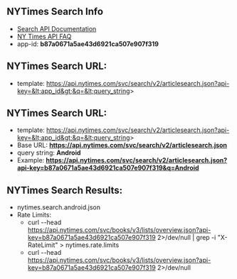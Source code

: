 
NYTimes Search Info
-------------------
* [Search API Documentation](http://developer.nytimes.com/article_search_v2.json#/Documentation/GET/articlesearch.json)
* [NY Times API FAQ](http://developer.nytimes.com/faq#1)
* app-id: <b>b87a0671a5ae43d6921ca507e907f319</b>

NYTimes Search URL:
-------------------
* template: https://api.nytimes.com/svc/search/v2/articlesearch.json?api-key=&lt;app_id&gt;&q=&lt;query_string&gt;

NYTimes Search URL:
-------------------
* template: https://api.nytimes.com/svc/search/v2/articlesearch.json?api-key=&lt;app_id&gt;&q=&lt;query_string&gt;
* Base URL: <b>https://api.nytimes.com/svc/search/v2/articlesearch.json</b>
* query string: <b>Android</b>
* Example: <b>https://api.nytimes.com/svc/search/v2/articlesearch.json?api-key=b87a0671a5ae43d6921ca507e907f319&q=Android</b>

NYTimes Search Results:
-------------------
* nytimes.search.android.json
* Rate Limits: 
   * curl --head https://api.nytimes.com/svc/books/v3/lists/overview.json?api-key=b87a0671a5ae43d6921ca507e907f319 2>/dev/null | grep -i "X-RateLimit" > nytimes.rate.limits
   * curl --head https://api.nytimes.com/svc/books/v3/lists/overview.json?api-key=b87a0671a5ae43d6921ca507e907f319 2>/dev/null 
